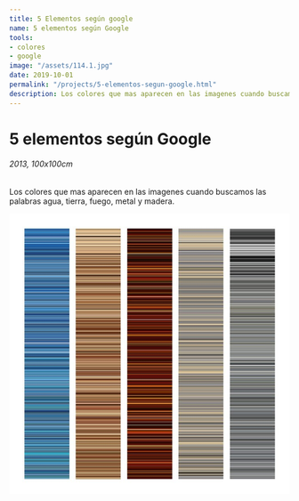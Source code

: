 ```yaml
---
title: 5 Elementos según google
name: 5 elementos según Google
tools:
- colores
- google
image: "/assets/114.1.jpg"
date: 2019-10-01
permalink: "/projects/5-elementos-segun-google.html"
description: Los colores que mas aparecen en las imagenes cuando buscamos las palabras agua, tierra, fuego, metal y madera.
---
```


# 5 elementos según Google
###### 2013, 100x100cm

Los colores que mas aparecen en las imagenes cuando buscamos las palabras agua, tierra, fuego, metal y madera.

![preview](/assets/114.1.jpg)
